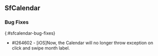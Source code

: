 ## SfCalendar

### Bug Fixes
{:#sfcalendar-bug-fixes}

* \#I264602 - [iOS]Now, the Calendar will no longer throw exception on click and swipe month label.